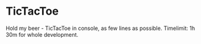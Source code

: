 # TicTacToe
Hold my beer - TicTacToe in console, as few lines as possible. 
Timelimit: 1h 30m for whole development.


